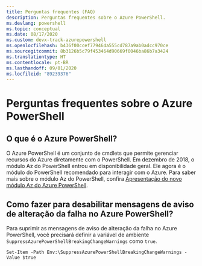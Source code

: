 ```yaml
---
title: Perguntas frequentes (FAQ)
description: Perguntas frequentes sobre o Azure PowerShell.
ms.devlang: powershell
ms.topic: conceptual
ms.date: 08/17/2020
ms.custom: devx-track-azurepowershell
ms.openlocfilehash: b436f00ccef779464a555cd787a9ab0adcc970ce
ms.sourcegitcommit: 8b3126b5c79f453464d90669f0046ba86b7a3424
ms.translationtype: HT
ms.contentlocale: pt-BR
ms.lasthandoff: 09/01/2020
ms.locfileid: "89239376"
---
```

# <a name="frequently-asked-questions-about-azure-powershell"></a>Perguntas frequentes sobre o Azure PowerShell

## <a name="what-is-azure-powershell"></a>O que é o Azure PowerShell?

O Azure PowerShell é um conjunto de cmdlets que permite gerenciar recursos do Azure diretamente com o PowerShell. Em dezembro de 2018, o módulo Az do PowerShell entrou em disponibilidade geral. Ele agora é o módulo do PowerShell recomendado para interagir com o Azure. Para saber mais sobre o módulo Az do PowerShell, confira [Apresentação do novo módulo Az do Azure PowerShell](/powershell/azure/new-azureps-module-az).

## <a name="how-do-i-disable-breaking-change-warning-messages-in-azure-powershell"></a>Como fazer para desabilitar mensagens de aviso de alteração da falha no Azure PowerShell?

Para suprimir as mensagens de aviso de alteração da falha no Azure PowerShell, você precisará definir a variável de ambiente `SuppressAzurePowerShellBreakingChangeWarnings` como `true`.

```azurepowershell
Set-Item -Path Env:\SuppressAzurePowerShellBreakingChangeWarnings -Value $true
```
